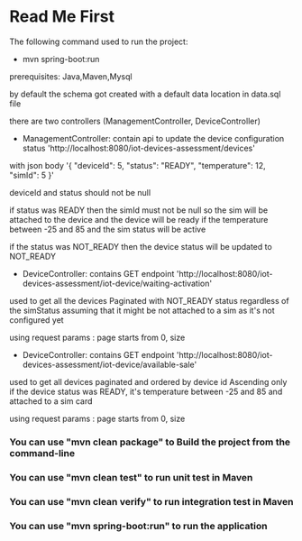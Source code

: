 # Read Me First
The following command used to run the project:

* mvn spring-boot:run

prerequisites: Java,Maven,Mysql

by default the schema got created with a default data location in data.sql file

there are two controllers (ManagementController, DeviceController)
* ManagementController: contain api to update the device configuration status 'http://localhost:8080/iot-devices-assessment/devices'

with json body '{
"deviceId": 5,
"status": "READY",
"temperature": 12,
"simId": 5
}'


deviceId and status should not be null

if status was READY then the simId must not be null so the sim will be attached to the device and the device will be ready if the temperature between -25 and 85
and the sim status will be active

if the status was NOT_READY then the device status will be updated to  NOT_READY


* DeviceController: contains GET endpoint 'http://localhost:8080/iot-devices-assessment/iot-device/waiting-activation'

used to get all the devices Paginated with NOT_READY status regardless of the simStatus 
assuming that it might be not attached to a sim as it's not configured yet

using request params : page starts from 0, size


* DeviceController: contains GET endpoint 'http://localhost:8080/iot-devices-assessment/iot-device/available-sale'

used to get all devices paginated and ordered by device id Ascending only if the device status was READY, it's temperature between -25 and 85 and attached to a sim card


using request params : page starts from 0, size


### You can use "mvn clean package" to Build the project from the command-line

### You can use "mvn clean test" to run unit test in Maven

### You can use "mvn clean verify" to run integration test in Maven

### You can use "mvn spring-boot:run" to run the application
